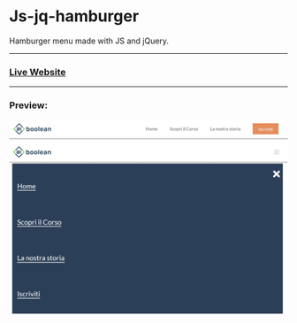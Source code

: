 # Js-jq-hamburger
Hamburger menu made with JS and jQuery.
***
### [Live Website](https://gianluigivitale.github.io/js-jq-hamburger/)
***
### Preview:
![Preview](img/preview.jpg "Preview")
